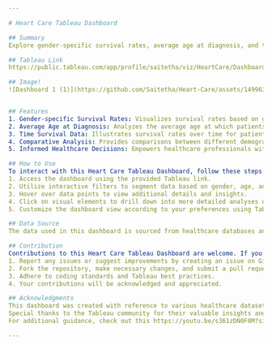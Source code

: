```yaml
---

# Heart Care Tableau Dashboard

## Summary
Explore gender-specific survival rates, average age at diagnosis, and time survival data with our Heart Care Tableau dashboard. Visualize key insights for informed healthcare decisions.

## Tableau Link
https://public.tableau.com/app/profile/saitetha/viz/HeartCare/Dashboard1

## Image!
![Dashboard 1 (1)](https://github.com/Saitetha/Heart-Care/assets/149963307/0f3a7df5-9a9c-4a10-8f9a-7cfb7bf4509f)


## Features
1. Gender-specific Survival Rates: Visualizes survival rates based on gender for heart-related conditions.
2. Average Age at Diagnosis: Analyzes the average age at which patients are diagnosed with heart conditions.
3. Time Survival Data: Illustrates survival rates over time for patients with different heart conditions.
4. Comparative Analysis: Provides comparisons between different demographic groups and their heart-related outcomes.
5. Informed Healthcare Decisions: Empowers healthcare professionals with actionable insights for making informed decisions.

## How to Use
To interact with this Heart Care Tableau Dashboard, follow these steps:
1. Access the dashboard using the provided Tableau link.
2. Utilize interactive filters to segment data based on gender, age, and diagnosis time.
3. Hover over data points to view additional details and insights.
4. Click on visual elements to drill down into more detailed analyses or to compare specific segments.
5. Customize the dashboard view according to your preferences using Tableau's features.

## Data Source
The data used in this dashboard is sourced from healthcare databases and patient records, ensuring accuracy and reliability.

## Contribution
Contributions to this Heart Care Tableau Dashboard are welcome. If you would like to contribute, please follow these steps:
1. Report any issues or suggest improvements by creating an issue on GitHub.
2. Fork the repository, make necessary changes, and submit a pull request with detailed explanations.
3. Adhere to coding standards and Tableau best practices.
4. Your contributions will be acknowledged and appreciated.

## Acknowledgments
This dashboard was created with reference to various healthcare datasets and analyses available online.
Special thanks to the Tableau community for their valuable insights and resources.
For additional guidance, check out this https://youtu.be/s361zDN0F0M?si=kF3Wi90JwlNLZMoe

---
```

